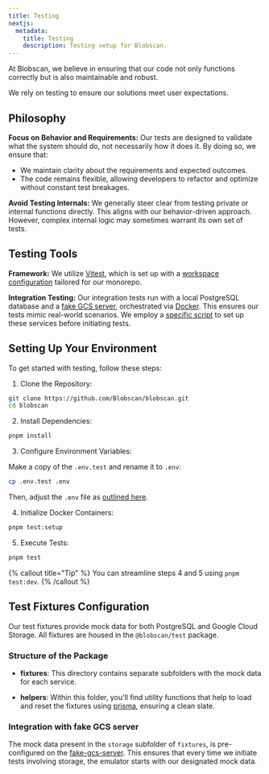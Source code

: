 ```yaml
---
title: Testing
nextjs:
  metadata:
    title: Testing
    description: Testing setup for Blobscan.
---
```


At Blobscan, we believe in ensuring that our code not only functions correctly but is also maintainable and robust.

We rely on testing to ensure our solutions meet user expectations.

## Philosophy

**Focus on Behavior and Requirements:** Our tests are designed to validate what the system should do, not necessarily how it does it. By doing so, we ensure that:

- We maintain clarity about the requirements and expected outcomes.
- The code remains flexible, allowing developers to refactor and optimize without constant test breakages.

**Avoid Testing Internals:** We generally steer clear from testing private or internal functions directly. This aligns with our behavior-driven approach. However, complex internal logic may sometimes warrant its own set of tests.

## Testing Tools

**Framework:** We utilize [Vitest](https://vitest.dev), which is set up with a [workspace configuration](https://vitest.dev/guide/workspace.html) tailored for our monorepo.

**Integration Testing:** Our integration tests run with a local PostgreSQL database and a [fake GCS server](https://github.com/fsouza/fake-gcs-server), orchestrated via [Docker](https://www.docker.com). This ensures our tests mimic real-world scenarios. We employ a [specific script](https://github.com/Blobscan/blobscan/blob/next/scripts/run-integration.sh) to set up these services before initiating tests.

## Setting Up Your Environment

To get started with testing, follow these steps:

1. Clone the Repository:

```bash
git clone https://github.com/Blobscan/blobscan.git
cd blobscan
```

2. Install Dependencies:

```bash
pnpm install
```

3. Configure Environment Variables:

Make a copy of the `.env.test` and rename it to `.env`:

```bash
cp .env.test .env
```

Then, adjust the `.env` file as [outlined here](/docs/environment).

4. Initialize Docker Containers:

```bash
pnpm test:setup
```

5. Execute Tests:

```bash
pnpm test
```

{% callout title="Tip" %}
You can streamline steps 4 and 5 using `pnpm test:dev`.
{% /callout %}

## Test Fixtures Configuration

Our test fixtures provide mock data for both PostgreSQL and Google Cloud Storage. All fixtures are housed in the `@blobscan/test` package.

### Structure of the Package

- **fixtures**: This directory contains separate subfolders with the mock data for each service.

- **helpers**: Within this folder, you'll find utility functions that help to load and reset the fixtures using [prisma](https://www.prisma.io), ensuring a clean slate.

### Integration with fake GCS server

The mock data present in the `storage` subfolder of `fixtures`, is pre-configured on the [fake-gcs-server](https://github.com/fsouza/fake-gcs-server).
This ensures that every time we initiate tests involving storage, the emulator starts with our designated mock data.
